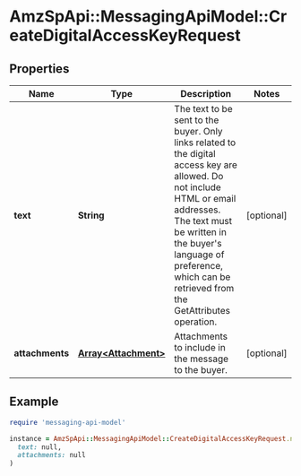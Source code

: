 # AmzSpApi::MessagingApiModel::CreateDigitalAccessKeyRequest

## Properties

| Name | Type | Description | Notes |
| ---- | ---- | ----------- | ----- |
| **text** | **String** | The text to be sent to the buyer. Only links related to the digital access key are allowed. Do not include HTML or email addresses. The text must be written in the buyer&#39;s language of preference, which can be retrieved from the GetAttributes operation. | [optional] |
| **attachments** | [**Array&lt;Attachment&gt;**](Attachment.md) | Attachments to include in the message to the buyer. | [optional] |

## Example

```ruby
require 'messaging-api-model'

instance = AmzSpApi::MessagingApiModel::CreateDigitalAccessKeyRequest.new(
  text: null,
  attachments: null
)
```

